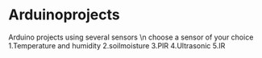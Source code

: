 # Arduinoprojects
Arduino projects using several sensors \n
choose a sensor of your choice
1.Temperature and humidity
2.soilmoisture
3.PIR
4.Ultrasonic
5.IR
